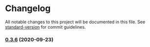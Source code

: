 # Changelog

All notable changes to this project will be documented in this file. See [standard-version](https://github.com/conventional-changelog/standard-version) for commit guidelines.

### [0.3.6](https://github.com/yeukfei02/dogApi/compare/v0.1.7...v0.3.6) (2020-09-23)
